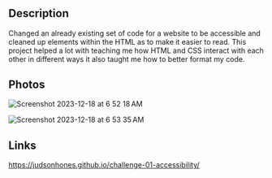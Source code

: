 # <Challenge-01-Accessibility>

## Description

Changed an already existing set of code for a website to be accessible and cleaned up elements within the HTML as to make it easier to read. This project helped a lot with teaching me how HTML and CSS interact with each other in different ways it also taught me how to better format my code.

## Photos

![Screenshot 2023-12-18 at 6 52 18 AM](https://github.com/JudsonHones/challenge-01-accessibility/assets/149963349/a22d064f-632b-48b3-9fa2-fe0cfbc57f50)

![Screenshot 2023-12-18 at 6 53 35 AM](https://github.com/JudsonHones/challenge-01-accessibility/assets/149963349/fb53b9b5-e901-4d8b-b25b-21f599625119)

## Links

https://judsonhones.github.io/challenge-01-accessibility/
